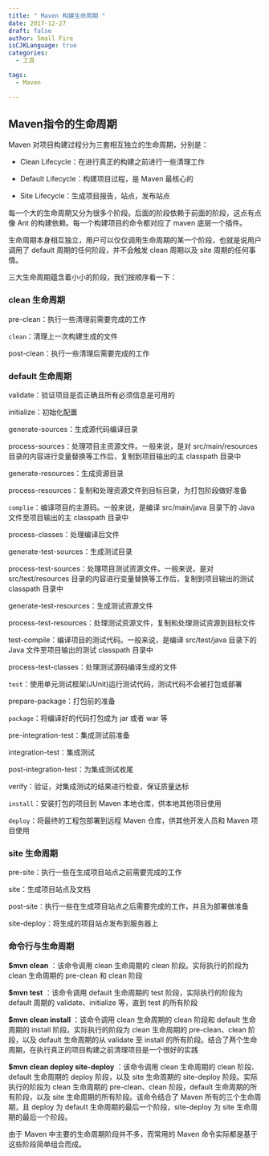```yaml
---
title: " Maven 构建生命周期 "
date: 2017-12-27
draft: false
author: Small Fire
isCJKLanguage: true
categories: 
  - 工具

tags: 
  - Maven

---
```


## Maven指令的生命周期

Maven 对项目构建过程分为三套相互独立的生命周期，分别是：

- Clean Lifecycle：在进行真正的构建之前进行一些清理工作

- Default Lifecycle：构建项目过程，是 Maven 最核心的

- Site Lifecycle：生成项目报告，站点，发布站点

每一个大的生命周期又分为很多个阶段。后面的阶段依赖于前面的阶段，这点有点像 Ant 的构建依赖。每一个构建项目的命令都对应了 maven 底层一个插件。

生命周期本身相互独立，用户可以仅仅调用生命周期的某一个阶段，也就是说用户调用了 default 周期的任何阶段，并不会触发 clean 周期以及 site 周期的任何事情。

三大生命周期蕴含着小小的阶段，我们按顺序看一下：

### clean 生命周期

pre-clean：执行一些清理前需要完成的工作

`clean`：清理上一次构建生成的文件

post-clean：执行一些清理后需要完成的工作

### default 生命周期

validate：验证项目是否正确且所有必须信息是可用的

initialize：初始化配置

generate-sources：生成源代码编译目录

process-sources：处理项目主资源文件。一般来说，是对 src/main/resources 目录的内容进行变量替换等工作后，复制到项目输出的主 classpath 目录中

generate-resources：生成资源目录

process-resources：复制和处理资源文件到目标目录，为打包阶段做好准备

`complie`：编译项目的主源码。一般来说，是编译 src/main/java 目录下的 Java 文件至项目输出的主 classpath 目录中

process-classes：处理编译后文件

generate-test-sources：生成测试目录

process-test-sources：处理项目测试资源文件。一般来说，是对 src/test/resources 目录的内容进行变量替换等工作后，复制到项目输出的测试 classpath 目录中

generate-test-resources：生成测试资源文件

process-test-resources：处理测试资源文件，复制和处理测试资源到目标文件

test-compile：编译项目的测试代码。一般来说，是编译 src/test/java 目录下的 Java 文件至项目输出的测试 classpath 目录中

process-test-classes：处理测试源码编译生成的文件

`test`：使用单元测试框架(JUnit)运行测试代码，测试代码不会被打包或部署

prepare-package：打包前的准备

`package`：将编译好的代码打包成为 jar 或者 war 等

pre-integration-test：集成测试前准备

integration-test：集成测试

post-integration-test：为集成测试收尾

verify：验证，对集成测试的结果进行检查，保证质量达标

`install`：安装打包的项目到 Maven 本地仓库，供本地其他项目使用

`deploy`：将最终的工程包部署到远程 Maven 仓库，供其他开发人员和 Maven 项目使用

### site 生命周期

pre-site：执行一些在生成项目站点之前需要完成的工作

site：生成项目站点及文档

post-site：执行一些在生成项目站点之后需要完成的工作，并且为部署做准备

site-deploy：将生成的项目站点发布到服务器上

### 命令行与生命周期

**$mvn clean** ：该命令调用 clean 生命周期的 clean 阶段。实际执行的阶段为 clean 生命周期的 pre-clean 和 clean 阶段

**$mvn test** ：该命令调用 default 生命周期的 test 阶段，实际执行的阶段为 default 周期的 validate、initialize 等，直到 test 的所有阶段

**$mvn clean install** ：该命令调用 clean 生命周期的 clean 阶段和 default 生命周期的 install 阶段。实际执行的阶段为 clean 生命周期的 pre-clean、clean 阶段，以及 default 生命周期的从 validate 至 install 的所有阶段。结合了两个生命周期，在执行真正的项目构建之前清理项目是一个很好的实践

**$mvn clean deploy site-deploy** ：该命令调用 clean 生命周期的 clean 阶段、default 生命周期的 deploy 阶段，以及 site 生命周期的 site-deploy 阶段。实际执行的阶段为 clean 生命周期的 pre-clean、clean 阶段，default 生命周期的所有阶段，以及 site 生命周期的所有阶段。该命令结合了 Maven 所有的三个生命周期，且 deploy 为 default 生命周期的最后一个阶段，site-deploy 为 site 生命周期的最后一个阶段。

由于 Maven 中主要的生命周期阶段并不多，而常用的 Maven 命令实际都是基于这些阶段简单组合而成。